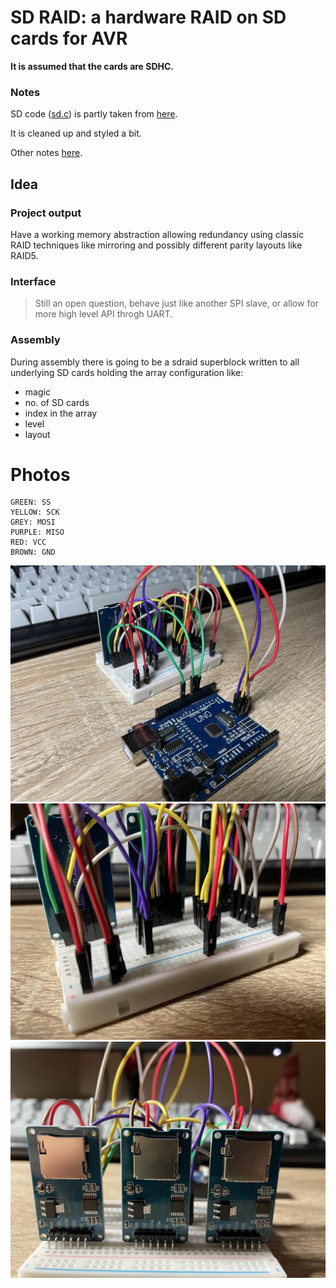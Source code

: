 SD RAID: a hardware RAID on SD cards for AVR
============================================

**It is assumed that the cards are SDHC.**

### Notes

SD code ([sd.c](./sd.c)) is partly taken from [here](https://github.com/i350/ATMEGA328P-SD-Card-FAT32-SPI-ATMEL-Studio/tree/master).

It is cleaned up and styled a bit.

Other notes [here](./NOTES.md).

## Idea

### Project output

Have a working memory abstraction allowing redundancy using classic
RAID techniques like mirroring and possibly different parity
layouts like RAID5.

### Interface

> Still an open question, behave just like another SPI slave,
or allow for more high level API throgh UART.

### Assembly

During assembly there is going to be a sdraid superblock written
to all underlying SD cards holding the array configuration like:
 - magic
 - no. of SD cards
 - index in the array
 - level
 - layout

# Photos

```
GREEN: SS
YELLOW: SCK
GREY: MOSI
PURPLE: MISO
RED: VCC
BROWN: GND
```

![sdrai photo1](photos/sdraid1.jpg)
![sdrai photo2](photos/sdraid2.jpg)
![sdrai photo3](photos/sdraid3.jpg)
